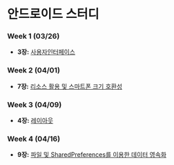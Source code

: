 # 안드로이드 스터디

### Week 1 (03/26)
- **3장:** [사용자인터페이스](https://github.com/HwiChance/Android_Group_Study/blob/master/MarkdownFiles/Chapter5.md)

### Week 2 (04/01)
- **7장:** [리소스 활용 및 스마트폰 크기 호환성](https://github.com/HwiChance/Android_Group_Study/blob/master/MarkdownFiles/Chapter7.md)

### Week 3 (04/09)
- **4장:** [레이아웃](https://github.com/HwiChance/Android_Group_Study/blob/master/MarkdownFiles/Chapter7.md)

### Week 4 (04/16)
- **9장:** [파일 및 SharedPreferences를 이용한 데이터 영속화](https://github.com/HwiChance/Android_Group_Study/blob/master/MarkdownFiles/Chapter7.md)
